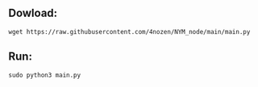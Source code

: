 ## Dowload:
`wget https://raw.githubusercontent.com/4nozen/NYM_node/main/main.py`

## Run:
`sudo python3 main.py`
